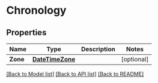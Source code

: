 # Chronology

## Properties

Name | Type | Description | Notes
------------ | ------------- | ------------- | -------------
**Zone** | [**DateTimeZone**](DateTimeZone.md) |  | [optional] 

[[Back to Model list]](../README.md#documentation-for-models) [[Back to API list]](../README.md#documentation-for-api-endpoints) [[Back to README]](../README.md)


